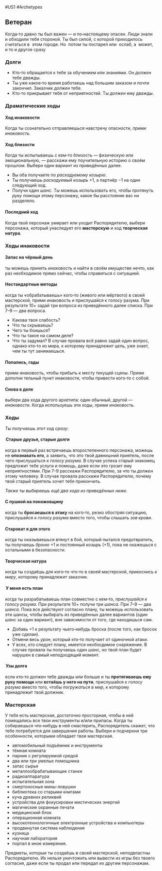 #US1 #Archetypes
## Ветеран
Когда‑то давно ты был важен — и по‑настоящему опасен. Люди знали и обходили тебя стороной. Ты был силой, с которой приходилось считаться в  этом городе. Но  потом ты постарел или  ослаб, а  может, и то и другое сразу

### Долги
- Кто‑то обращается к тебе за обучением или знаниями. Он *должен* тебе дважды. 
- Ты уже какое‑то время работаешь над большим заказом и почти закончил. Заказчик *должен* тебе. 
- Кто‑то прикрывает тебя от неприятностей. Ты *должен* ему дважды.

### Драматические ходы
#### Ход инаковости 
Когда ты сознательно отправляешься навстречу опасности, *прими инаковость*.

#### Ход близости
Когда ты испытываешь с кем‑то близость — физическую или эмоциональную, — расскажи ему поучительную историю о своём прошлом. Выбери один вариант из приведённых далее. 
- Вы оба получаете по *расходуемому козырю*. 
- Ты получаешь *расходуемый козырь* +1, а партнёр −1 на один следующий ход. 
- Получи один *шанс*. Ты можешь использовать его, чтобы *протянуть руку помощи* этому персонажу, какое бы расстояние вас ни разделяло.

#### Последний ход
Когда твой персонаж умирает или уходит Распорядителю, выбери персонажа, который унаследует его **мастерскую** и ход **творческая натура**.


### Ходы инаковости

#### Запас на чёрный день
ты можешь *принять инаковость* и найти в своём имуществе нечто, как раз необходимое прямо сейчас, чтобы справиться с ситуацией. 

#### Нестандартные методы
когда ты «обрабатываешь» кого‑то (живого или мёртвого) в своей мастерской, прими инаковость и прислушайся к голосу разума. При результате 10+ задай три вопроса из приведённого далее списка. При 7–9 — два вопроса. 
- Какова твоя слабость? 
- Что ты скрываешь? 
- Чего ты боишься? 
- Что ты такое на самом деле? 
- Что ты задумал? 
В случае провала всё равно задай один вопрос, однако кто‑то из мира, к которому принадлежит цель, уже знает, чем ты тут занимаешься. 

#### Попались, гады
прими инаковость, чтобы прибыть к месту текущей сцены. Прими дополни тельный пункт инаковости, чтобы привести кого‑то с собой. 

#### Снова в деле
выбери два хода другого архетипа: один обычный, другой — *инаковости*. Когда используешь эти ходы, *прими инаковость*.

### Ходы
*Ты получаешь этот ход сразу:* 
####  Старые друзья, старые долги
когда в первый раз встречаешь второстепенного персонажа, можешь не **опознавать его**, а заявить, что это твой давнишний приятель, после чего прислушаться к *голосу разума*. В случае успеха старый знакомец предложит тебе услуги и помощь, даже если это грозит ему неприятностями. При 7–9 расскажи Распорядителю, за что ты *должен* этому человеку. В случае провала расскажи Распорядителю, почему твой старый приятель хочет тебя прикончить. 

*Также ты выбираешь ещё два хода из приведённых ниже.* 
#### С пушкой на поножовщину
когда ты **бросаешься в атаку** на кого‑то, резко обостряя ситуацию, прислушайся к *голосу разума* вместо того, чтобы слышать *зов крови*. 

#### Староват я для этого
когда ты оказываешься втянут в бой, который пытался предотвратить, ты получаешь *броню* +1 и *постоянный козырь* (+1), пока не окажешься с остальными в безопасности. 

#### Творческая натура
когда ты создаёшь для кого‑то что‑то в своей мастерской, *прикоснись к миру*, которому принадлежит заказчик. 

####  У меня есть план
когда ты разрабатываешь план совместно с кем‑то, *прислушайся к голосу разума*. При результате 10+ получи три *шанса*. При 7–9 — два *шанса*. Пока все действуют согласно плану, ты можешь использовать эти шансы, *чтобы* выбирать из приведённых далее вариантов (один *шанс* за один вариант), вне зависимости от того, где находишься сам. 
- Добавь +1 к результату чьего‑нибудь броска (после того, как бросок уже сделан). 
- Отмени весь *урон*, который кто‑то получает от одиночной атаки. 
- У всех, кто следует плану, имеется необходимое снаряжение.
В случае провала ты получаешь один *шанс*, но твой план будет нарушен в самый неподходящий момент. 

####  Узы долга
если кто‑то должен тебе дважды или больше и ты **протягиваешь ему руку помощи** или **встаёшь у него на пути**, прислушайся к *голосу разума* вместо того, чтобы *погружаться в мир*, к которому принадлежит твой должник.

### Мастерская

У  тебя есть мастерская, достаточно просторная, чтобы в  ней помещались все твои инструменты и/или припасы. Когда ты собираешься что‑нибудь в ней смастерить, Распорядитель скажет, что тебе потребуется для  завершения работы. Выбери и  подчеркни три особенности, которыми обладает твоя мастерская. 
 - автомобильный подъёмник и инструменты
 - тёмная комната
 - парник с регулируемой средой
 - два или три умелых помощника
 - запас сырья
 - металлообрабатывающие станки
 - радиоаппаратура
 - испытательная зона
 - смертоносные мины-ловушки
 - библиотека со старыми книгами
 - куча древних реликвий
 - устройства для фокусировки мистических энергий
 - магические охранные печати
 - медицинский блок
 - операционная комната
 - высокотехнологичные электронные устройства и компьютеры
 - продвинутая система наблюдения
 - кузница
 - научная лаборатория
 - портал в иное измерение. 
 
 Предметы, которые ты создаёшь в своей мастерской, неподвластны Распорядителю. Их нельзя уничтожить или вывести из игры без твоего согласия, даже если ты продал или передал их другим персонажам. 